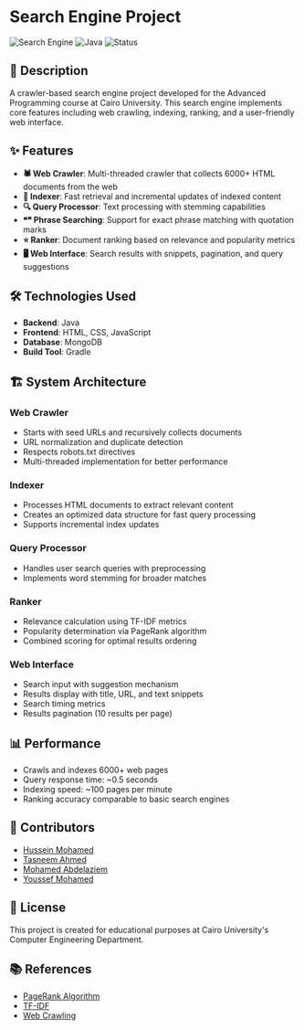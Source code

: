 # Search Engine Project

![Search Engine](https://img.shields.io/badge/Project-Search%20Engine-blue)
![Java](https://img.shields.io/badge/Language-Java-orange)
![Status](https://img.shields.io/badge/Status-In%20Development-yellow)

## 📝 Description

A crawler-based search engine project developed for the Advanced Programming course at Cairo University. This search engine implements core features including web crawling, indexing, ranking, and a user-friendly web interface.

## ✨ Features

- **🕷️ Web Crawler**: Multi-threaded crawler that collects 6000+ HTML documents from the web
- **📑 Indexer**: Fast retrieval and incremental updates of indexed content
- **🔍 Query Processor**: Text processing with stemming capabilities
- **❝❞ Phrase Searching**: Support for exact phrase matching with quotation marks
- **⭐ Ranker**: Document ranking based on relevance and popularity metrics
- **🖥️ Web Interface**: Search results with snippets, pagination, and query suggestions

## 🛠️ Technologies Used

- **Backend**: Java
- **Frontend**: HTML, CSS, JavaScript
- **Database**: MongoDB
- **Build Tool**: Gradle

## 🏗️ System Architecture

### Web Crawler
- Starts with seed URLs and recursively collects documents
- URL normalization and duplicate detection
- Respects robots.txt directives
- Multi-threaded implementation for better performance

### Indexer
- Processes HTML documents to extract relevant content
- Creates an optimized data structure for fast query processing
- Supports incremental index updates

### Query Processor
- Handles user search queries with preprocessing
- Implements word stemming for broader matches

### Ranker
- Relevance calculation using TF-IDF metrics
- Popularity determination via PageRank algorithm
- Combined scoring for optimal results ordering

### Web Interface
- Search input with suggestion mechanism
- Results display with title, URL, and text snippets
- Search timing metrics
- Results pagination (10 results per page)

## 📊 Performance

- Crawls and indexes 6000+ web pages
- Query response time: ~0.5 seconds
- Indexing speed: ~100 pages per minute
- Ranking accuracy comparable to basic search engines

## 👥 Contributors

- [Hussein Mohamed](https://github.com/Hussein-Mohamed1)
- [Tasneem Ahmed](https://github.com/xx-Tasneem-Ahmed-xx)
- [Mohamed Abdelaziem](https://github.com/MohamedAbdelaiem)
- [Youssef Mohamed](https://github.com/username3)

## 📜 License

This project is created for educational purposes at Cairo University's Computer Engineering Department.

## 📚 References

- [PageRank Algorithm](https://en.wikipedia.org/wiki/PageRank)
- [TF-IDF](https://en.wikipedia.org/wiki/Tf%E2%80%93idf)
- [Web Crawling](https://en.wikipedia.org/wiki/Web_crawler)
